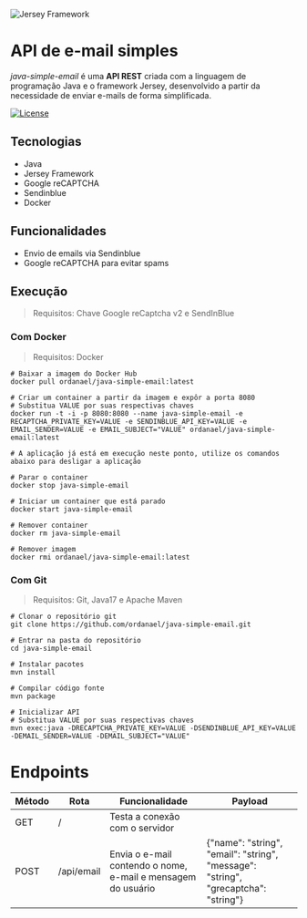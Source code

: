 ![Jersey Framework](https://upload.wikimedia.org/wikipedia/commons/7/71/Glassfish_Jersey.png)

# API de e-mail simples

_java-simple-email_ é uma __API REST__ criada com a linguagem de programação Java e o framework Jersey, desenvolvido a partir da necessidade de enviar e-mails de forma simplificada.

[![License](https://img.shields.io/npm/l/react)](https://raw.githubusercontent.com/ordanael/java-simple-email/main/LICENSE) 

## Tecnologias

- Java
- Jersey Framework
- Google reCAPTCHA
- Sendinblue
- Docker

## Funcionalidades

- Envio de emails via Sendinblue
- Google reCAPTCHA para evitar spams

## Execução

> Requisitos: Chave Google reCaptcha v2 e SendInBlue

### Com Docker

> Requisitos: Docker

```shell
# Baixar a imagem do Docker Hub
docker pull ordanael/java-simple-email:latest

# Criar um container a partir da imagem e expôr a porta 8080
# Substitua VALUE por suas respectivas chaves
docker run -t -i -p 8080:8080 --name java-simple-email -e RECAPTCHA_PRIVATE_KEY=VALUE -e SENDINBLUE_API_KEY=VALUE -e EMAIL_SENDER=VALUE -e EMAIL_SUBJECT="VALUE" ordanael/java-simple-email:latest

# A aplicação já está em execução neste ponto, utilize os comandos abaixo para desligar a aplicação

# Parar o container
docker stop java-simple-email

# Iniciar um container que está parado
docker start java-simple-email

# Remover container
docker rm java-simple-email

# Remover imagem
docker rmi ordanael/java-simple-email:latest
```

### Com Git

> Requisitos: Git, Java17 e Apache Maven

```shell
# Clonar o repositório git
git clone https://github.com/ordanael/java-simple-email.git

# Entrar na pasta do repositório
cd java-simple-email

# Instalar pacotes
mvn install

# Compilar código fonte
mvn package

# Inicializar API
# Substitua VALUE por suas respectivas chaves
mvn exec:java -DRECAPTCHA_PRIVATE_KEY=VALUE -DSENDINBLUE_API_KEY=VALUE -DEMAIL_SENDER=VALUE -DEMAIL_SUBJECT="VALUE"
```

# Endpoints

| Método | Rota | Funcionalidade | Payload |
|---|---|---|---|
| GET | / | Testa a conexão com o servidor |  |
| POST | /api/email | Envia o e-mail contendo o nome, e-mail e mensagem do usuário | {"name": "string", "email": "string", "message": "string", "grecaptcha": "string"} |
